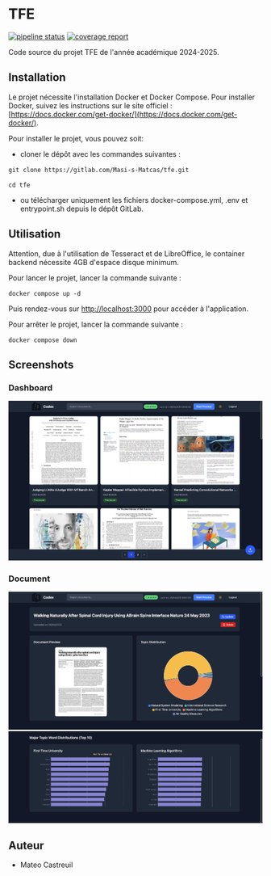 # TFE

[![pipeline status](https://gitlab.com/Masi-s-Matcas/tfe/badges/main/pipeline.svg)](https://gitlab.com/Masi-s-Matcas/tfe/-/commits/main) [![coverage report](https://gitlab.com/Masi-s-Matcas/tfe/badges/main/coverage.svg)](https://gitlab.com/Masi-s-Matcas/tfe/-/commits/main)

Code source du projet TFE de l'année académique 2024-2025.

## Installation

Le projet nécessite l'installation Docker et Docker Compose. Pour installer Docker, suivez les instructions sur le site officiel : [https://docs.docker.com/get-docker/](https://docs.docker.com/get-docker/).

Pour installer le projet, vous pouvez soit:

- cloner le dépôt avec les commandes suivantes :

```console
git clone https://gitlab.com/Masi-s-Matcas/tfe.git
```

```console
cd tfe
```

- ou télécharger uniquement les fichiers docker-compose.yml, .env et entrypoint.sh depuis le dépôt GitLab.

## Utilisation

Attention, due à l'utilisation de Tesseract et de LibreOffice, le container backend nécessite 4GB d'espace disque minimum.

Pour lancer le projet, lancer la commande suivante :

```console
docker compose up -d
```

Puis rendez-vous sur [http://localhost:3000](http://localhost:3000) pour accéder à l'application.

Pour arrêter le projet, lancer la commande suivante :

```console
docker compose down
```

## Screenshots

### Dashboard

![Dashboard](doc/images/dashboard.png)

### Document

![Document detail](doc/images/document_detail.png)
![Document detail](doc/images/document_detail_2.png)

## Auteur

- Mateo Castreuil
